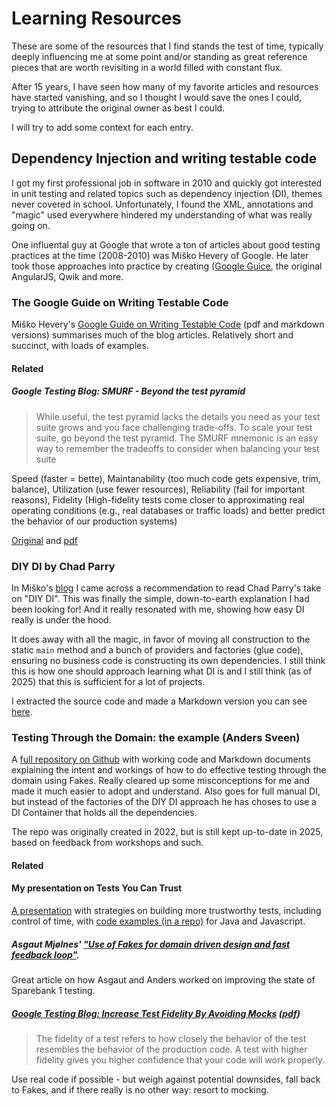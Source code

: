 # Learning Resources

These are some of the resources that I find stands the test of time,
typically deeply influencing me at some point and/or standing as great 
reference pieces that are worth revisiting in a world filled with constant flux.

After 15 years, I have seen how many of my favorite articles and resources 
have started vanishing, and so I thought I would save the ones I could, trying to
attribute the original owner as best I could.

I will try to add some context for each entry.

## Dependency Injection and writing testable code

I got my first professional job in software in 2010 and quickly got interested in
unit testing and related topics such as dependency injection (DI), themes never
covered in school. Unfortunately, I found the XML, annotations and "magic" used everywhere 
hindered my understanding of what was really going on. 

One influental guy at Google that wrote a ton of articles about good testing practices
at the time (2008-2010) was Miško Hevery of Google. He later took those approaches into practice
by creating ([Google Guice][guice], the original AngularJS, Qwik and more. 

[guice]: https://github.com/google/guice/wiki/

### The Google Guide on Writing Testable Code
Miško Hevery's [Google Guide on Writing Testable Code](https://github.com/mhevery/guide-to-testable-code) 
(pdf and markdown versions) summarises much of the blog articles. Relatively short and succinct, with 
loads of examples.

#### Related

##### Google Testing Blog: SMURF - Beyond the test pyramid

> While useful, the test pyramid lacks the details you need as your test suite grows and you face challenging trade-offs. To scale your test suite, go beyond the test pyramid. The SMURF mnemonic is an easy way to remember the tradeoffs to consider when balancing your test suite

Speed (faster = bette), Maintanability (too much code gets expensive, trim, balance), Utilization (use fewer resources), Reliability (fail for important reasons), Fidelity (High-fidelity tests come closer to approximating real operating conditions (e.g., real databases or traffic loads) and better predict the behavior of our production systems)

[smurf-link]: https://testing.googleblog.com/2024/10/smurf-beyond-test-pyramid.html
[smurf-pdf]: ./.assets/Google%20Testing%20Blog_%20SMURF_%20Beyond%20the%20Test%20Pyramid.pdf

[Original][smurf-link] and [pdf][smurf-pdf]

### DIY DI by Chad Parry

In Miško's [blog](https://web.archive.org/web/20121003131612/http://misko.hevery.com/2010/05/26/do-it-yourself-dependency-injection/) I came across a recommendation to read Chad Parry's take on "DIY DI". This was finally the simple, down-to-earth explanation I had been looking for! And it really resonated with me, showing how easy DI really is under the hood.

It does away with all the magic, in favor of moving all construction to the static `main` method and a bunch of providers and factories (glue code), ensuring no business code is constructing its own dependencies. I still think this is how one should approach learning what DI is and I still think (as of 2025) that this is sufficient for a lot of projects.

I extracted the source code and made a Markdown version you can see [here](./2010-diy-di-chad-parry).

### Testing Through the Domain: the example (Anders Sveen)
A [full repository on Github](https://github.com/anderssv/the-example/) with working code and Markdown documents explaining the intent and workings of how to do effective testing through the domain using Fakes. Really cleared up some misconceptions for me and made it much easier to adopt and understand. Also goes for full manual DI, but instead of the factories of the DIY DI approach he has choses to use a DI Container that holds all the dependencies.

The repo was originally created in 2022, but is still kept up-to-date in 2025, based on feedback from workshops and such.

#### Related

#### My presentation on Tests You Can Trust
[A presentation](https://docs.google.com/presentation/d/e/2PACX-1vS8frdMD3PNr5yg1l2WNBJRpmQOoHFfan2bzbmrSOEX_mMsIO8Orlk7DeVozYlJDO3Lfe7bD-MqOh3e/pub?start=true&loop=false&delayms=10000) with strategies on building more trustworthy tests, including control of time, with [code examples (in a repo)](https://github.com/fatso83/supporting-code/tree/sjef/trusted-tests) for Java and Javascript.

##### Asgaut Mjølnes' ["Use of Fakes for domain driven design and fast feedback loop"](https://asgaut.com/use-of-fakes-for-domain-driven-design-and-fast-feedback-loop/). 
Great article on how Asgaut and Anders worked on improving the state of Sparebank 1 testing.

##### [Google Testing Blog: Increase Test Fidelity By Avoiding Mocks][test-fidelity-link] ([pdf][test-fidelity-pdf])

> The fidelity of a test refers to how closely the behavior of the test resembles the behavior of the production code. A test with higher fidelity gives you higher confidence that your code will work properly.

Use real code if possible - but weigh against potential downsides, fall back to Fakes, and if there really is no other way: resort to mocking.

[test-fidelity-link]: https://testing.googleblog.com/2024/02/increase-test-fidelity-by-avoiding-mocks.html
[test-fidelity-pdf]: ./.assets/Google%20Testing%20Blog_%20Increase%20Test%20Fidelity%20By%20Avoiding%20Mocks.pdf

